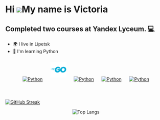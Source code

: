 Hi ![](https://user-images.githubusercontent.com/18350557/176309783-0785949b-9127-417c-8b55-ab5a4333674e.gif)My name is Victoria
================================================================================================================================

Completed two courses at Yandex Lyceum. 💻
--------------------------

* 🌍 I live in Lipetsk
* 🧠 I'm learning Python
<div align="center">  
<a href="https://www.python.org/" target="_blank"><img style="margin: 10px" src="https://profilinator.rishav.dev/skills-assets/python-original.svg" alt="Python" height="50" /></a>  
<a href="https://go.dev/" target="_blank"><img style="margin: 10px" src="https://github.com/devicons/devicon/blob/master/icons/go/go-original-wordmark.svg" alt="Python" height="50" /></a>  
<a href="https://code.visualstudio.com/" target="_blank"><img style="margin: 10px" src="https://raw.githubusercontent.com/danielcranney/readme-generator/main/public/icons/skills/visualstudiocode-colored.svg" alt="Python" height="50" /></a>  
<a href="https://www.figma.com/" target="_blank"><img style="margin: 10px" src="https://raw.githubusercontent.com/danielcranney/readme-generator/main/public/icons/skills/figma-colored.svg" alt="Python" height="50" /></a>  
<a href="https://www.linux.org" target="_blank"><img style="margin: 10px" src="https://raw.githubusercontent.com/danielcranney/readme-generator/main/public/icons/skills/linux-colored.svg" alt="Python" height="50" /></a>  
  
</p>
</div>

</td><td valign="top" width="33%">



</td><td valign="top" width="33%">



</td></tr></table>  

<br/>  

[![GitHub Streak](https://streak-stats.demolab.com?user=vika-myznikova&theme=dark&hide_border=true&card_width=1100)](https://git.io/streak-stats)

<div align="center"> 
  
![Top Langs](https://github-readme-stats.vercel.app/api/top-langs/?username=vika-myznikova&layout=compact&theme=vision-friendly-dark)

</div>
